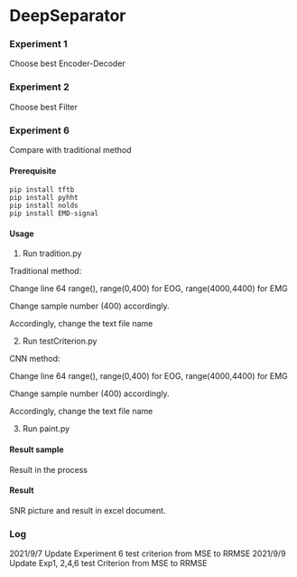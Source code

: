 # DeepSeparator
### Experiment 1 
Choose best Encoder-Decoder
### Experiment 2 
Choose best Filter
### Experiment 6
Compare with traditional method
#### Prerequisite
```
pip install tftb
pip install pyhht
pip install nolds
pip install EMD-signal
```
#### Usage

1. Run tradition.py

Traditional method:

Change line 64 range(), range(0,400) for EOG, range(4000,4400) for EMG

Change sample number (400) accordingly.

Accordingly, change the text file name 

2. Run testCriterion.py

CNN method:

Change line 64 range(), range(0,400) for EOG, range(4000,4400) for EMG

Change sample number (400) accordingly.

Accordingly, change the text file name 

3. Run paint.py


#### Result sample
Result in the process
#### Result
SNR picture and result in excel document.

### Log
2021/9/7 Update Experiment 6 test criterion from MSE to RRMSE
2021/9/9 Update Exp1, 2,4,6 test Criterion from MSE to RRMSE
